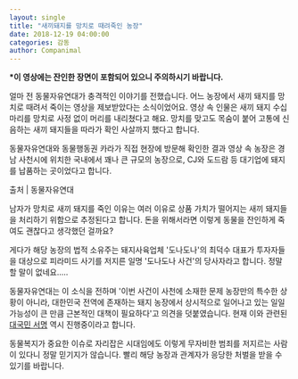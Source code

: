 ```yaml
---
layout: single
title: "새끼돼지를 망치로 때려죽인 농장"
date: 2018-12-19 04:00:00
categories: 감동
author: Companimal
---
```


**\*이 영상에는 잔인한 장면이 포함되어 있으니 주의하시기 바랍니다.**

얼마 전 동물자유연대가 충격적인 이야기를 전했습니다. 어느 농장에서 새끼 돼지를 망치로 때려서 죽이는 영상을 제보받았다는 소식이었어요. 영상 속 인물은 새끼 돼지 수십 마리를 망치로 사정 없이 머리를 내리쳤다고 해요. 망치를 맞고도 목숨이 붙어 고통에 신음하는 새끼 돼지들을 따라가 확인 사살까지 했다고 합니다.

동물자유연대와 동물행동권 카라가 직접 현장에 방문해 확인한 결과 영상 속 농장은 경남 사천시에 위치한 국내에서 꽤나 큰 규모의 농장으로, CJ와 도드람 등 대기업에 돼지를 납품하는 곳이었다고 합니다.

출처 | 동물자유연대

남자가 망치로 새끼 돼지를 죽인 이유는 여러 이유로 상품 가치가 떨어지는 새끼 돼지들을 처리하기 위함으로 추정된다고 합니다. 돈을 위해서라면 이렇게 동물을 잔인하게 죽여도 괜찮다고 생각했던 걸까요?

게다가 해당 농장의 법적 소유주는 돼지사육업체 '도나도나'의 최덕수 대표가 투자자들을 대상으로 피라미드 사기를 저지른 일명 '도나도나 사건'의 당사자라고 합니다. 정말 할 말이 없네요.....

동물자유연대는 이 소식을 전하며 '이번 사건이 사천에 소재한 문제 농장만의 특수한 상황이 아니라, 대한민국 전역에 존재하는 돼지 농장에서 상시적으로 일어나고 있는 일일 가능성이 큰 만큼 근본적인 대책이 필요하다'고 의견을 덧붙였습니다. 현재 이와 관련된 [대국민 서명](https://goo.gl/forms/6WzXqqi4xjkLdrK42) 역시 진행중이라고 합니다.

동물복지가 중요한 이슈로 자리잡은 시대임에도 이렇게 무자비한 범죄를 저지르는 사람이 있다니 정말 믿기지가 않습니다. 빨리 해당 농장과 관계자가 응당한 처벌을 받을 수 있기를 바랍니다.
